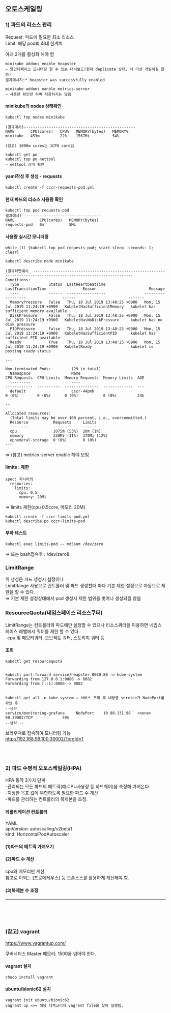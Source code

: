 ## 오토스케일링

### 1) 파드의 리소스 관리
Request: 파드에 필요한 최소 리소스  
Limit: 해당 pod릐 최대 한계치   

아래 2개를 활성화 해야 함  

    minikube addons enable heapster		  
    ⇒ 웹인터페이스 모니터링 할 수 있는 대시보드(현재 deplicate 상태, 더 이상 개발하질 않음)  
    결과메시지:* heapster was successfully enabled  
    
    minikube addons eanble metrics-server 
    ⇒ 사용한 확인만 하며 저장하지는 않음  

#### minikube의 nodes 상태확인
    kubectl top nodes minikube
    
    (결과예시)-------------------------------------------------
    NAME       CPU(cores)   CPU%   MEMORY(bytes)   MEMORY%
    minikube   453m         22%    1567Mi          54%
    
    (참고) 1000m cores는 1CPU core임.

    kubectl get po
    kubectl top po nettool
    ⇒ nettool 상태 확인

#### yaml작성 후 생성 - requests
    kubectl create -f cccr-requests-pod.yml

#### 현재 파드의 리소스 사용량 확인
    kubectl top pod requests-pod
    결과예시)-----------------------------------
    NAME           CPU(cores)   MEMORY(bytes)
    requests-pod   0m           5Mi

#### 사용량 실시간 모니터링
    while (1) {kubectl top pod requests-pod; start-sleep -seconds: 1; clear} 

    kubectl describe node minikube
    
    (결과화면예시_ ------------------------------------------------------------------------------------------------------------------
    Conditions:
      Type             Status  LastHeartbeatTime                 LastTransitionTime                Reason                       Message
      ----             ------  -----------------                 ------------------                ------                       -------
      MemoryPressure   False   Thu, 18 Jul 2019 13:48:25 +0900   Mon, 15 Jul 2019 11:24:19 +0900   KubeletHasSufficientMemory   kubelet has sufficient memory available
      DiskPressure     False   Thu, 18 Jul 2019 13:48:25 +0900   Mon, 15 Jul 2019 11:24:19 +0900   KubeletHasNoDiskPressure     kubelet has no disk pressure
      PIDPressure      False   Thu, 18 Jul 2019 13:48:25 +0900   Mon, 15 Jul 2019 11:24:19 +0900   KubeletHasSufficientPID      kubelet has sufficient PID available
      Ready            True    Thu, 18 Jul 2019 13:48:25 +0900   Mon, 15 Jul 2019 11:24:19 +0900   KubeletReady                 kubelet is posting ready status

    ---

    Non-terminated Pods:         (29 in total)
      Namespace                  Name                                         CPU Requests  CPU Limits  Memory Requests  Memory Limits  AGE
      ---------                  ----                                         ------------  ----------  ---------------  -------------  ---
      default                    cccr-44pmh                                   0 (0%)        0 (0%)      0 (0%)           0 (0%)         24h

    --

    Allocated resources:
      (Total limits may be over 100 percent, i.e., overcommitted.)
      Resource           Requests     Limits
      --------           --------     ------
      cpu                1075m (53%)  20m (1%)
      memory             330Mi (11%)  370Mi (12%)
      ephemeral-storage  0 (0%)       0 (0%)
    ---  

⇒  (참고) metrics-server enable 해야 보임  



#### limits : 제한
    spec: 지시어의 
      resources: 
        limits:
          cpu: 0.5
          memory: 20Mi
⇒ limits 제한(cpu 0.5core, 메모리 20M) 

    kubectl create -f cccr-limits-pod.yml
    kubectl describe po cccr-limits-pod

#### 부하 테스트
    kubectl exec limits-pod -- md5sum /dev/zero
⇒ 또는 bash접속후 : /dev/zero&

### LimitRange
위 생성은 파드 생성시 설정이나  
LimitRange 사용으로 컨트롤러 및 파드 생성할때 마다 기본 제한 설정으로 자동으로 제한을 할 수 있다.  
⇒ 기본 제한 설정상태에서 pod 생성시 제한 범위를 벗어나 생성되질 않음  


### ResourceQuota(네임스페이스 리소스쿠터)
LimitRange는 컨트롤러와 파드에만 설정할 수 있으나 리소스쿼터을 이용하면 네임스페이스 레벨에서 쿼터를 제한 할 수 있다.  
-cpu 및 메모리쿼터, 오브젝트 쿼터, 스토리지 쿼터 등   

#### 조회
    kubectl get resourcequota


    kubectl port-forward service/heapster 8080:80 -n kube-system
    Forwarding from 127.0.0.1:8080 -> 8082
    Forwarding from [::1]:8080 -> 8082


    kubectl get all -n kube-system ⇒ 서비스 조회 후 내용중 service가 NodePort를 확인 후
    --생략 
    service/monitoring-grafana     NodePort    10.98.131.98   <none>        80:30002/TCP             39m
    --생략 --
    
브라우져로 접속하여 모니터링 가능   
    http://192.168.99.100:30002/?orgId=1


<br><br>

### 2) 파드 수평적 오토스케일링(HPA)
HPA 동작 3가지 단계  
-관리되는 모든 파드의 메트릭(예:CPU사용량 등 하드웨어)을 측정해 가져온다.  
-지정한 목표 값에 부합하도록 필요한 파드 수 계산  
-파드를 관리하는 컨트롤러의 복제본을 조정.  

#### 레플리케이션 컨트롤러  
YAML  
apiVersion: autoscaling/v2beta1  
kind: HorizontalPodAutoscaler  

#### (1)파드의 메트릭 가져오기

#### (2)파드 수 계산
cpu와 메모리만 계산,  
참고로 이외는 [프로메테우스] 등 오픈소스를 활용하게 계산해야 함.  



#### (3)복제본 수 조정


<hr>

<br><br><br>


### (참고) vagrant
https://www.vagrantup.com/

쿠버네티스 Master 메모리: 1500을 넘어야 한다.  


#### vagrant 설치
    choco install vagrant

#### ubuntu/bionic62 설치 
    vagrant init ubuntu/bionic62
    vagrant up <== 해당 디렉코리내 vagrant file을 찾아 실행됨.

